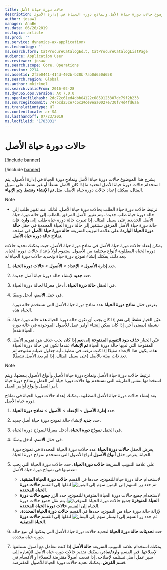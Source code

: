 ```yaml
---
title: حالات دورة حياة الأصل
description: يشرح هذا الموضوع حالات دورة حياة الأصل ونماذج دورة الحياة في إدارة الأصول.
author: josaw1
manager: AnnBe
ms.date: 06/26/2019
ms.topic: article
ms.prod: ''
ms.service: dynamics-ax-applications
ms.technology: ''
ms.search.form: CatProcureCatalogEdit, CatProcureCatalogListPage
audience: Application User
ms.reviewer: josaw
ms.search.scope: Core, Operations
ms.custom: 2214
ms.assetid: 2f3e0441-414d-402b-b28b-7ab0d650d658
ms.search.region: Global
ms.author: mkirknel
ms.search.validFrom: 2016-02-28
ms.dyn365.ops.version: AX 7.0.0
ms.openlocfilehash: 2dc72c61ed4dbb04122c6859123307dc79f2b233
ms.sourcegitcommit: 747bcd25ce7c6c20ce9eaa0027e730f74d4fd6aa
ms.translationtype: HT
ms.contentlocale: ar-SA
ms.lasthandoff: 07/23/2019
ms.locfileid: "1783031"
---
```

# <a name="asset-lifecycle-states"></a>حالات دورة حياة الأصل

[!include [banner](../../includes/banner.md)]

[!include [banner](../../includes/preview-banner.md)]

يشرح هذا الموضوع حالات دورة حياة الأصل ونماذج دورة الحياة في إدارة الأصول. يتم استخدام حالات دورة حياة الأصل لتحديد ما إذا كان الأصل نشطًا أو غير نشط. على سبيل المثال، يمكنك إعداد حالات دورة حياة الأصل، مثل **تم الإنشاء** و**نشط** و**تم الإنهاء‬**.

> [!NOTE]
> - ترتبط حالات دورة حياة الطلب بحالات دورة حياة الأصل. لذلك، عند تغيير طلب إلى حالة دورة حياة طلب جديدة، يتم تغيير الأصل المرفق بالطلب إلى حالة دورة حياة الأصل الجديدة. على سبيل المثال، إذا تغيرت حالة دورة حياة طلب إلى **وارد**، فإن حالة دورة حياة الأصل المرفق ستتغير إلى حالة دورة الحياة المحددة في حقل **حالة دورة الحياة الواردة** على علامة التبويب السريعة **حالة دورة حياة الأصل** في صفحة **نماذج حالة دورة حياة الأصل**. 


يمكن إعداد حالات دورة حياة الأصل في نماذج دورة حياة الأصل، حيث يمكنك تحديد حالات دورة الحياة المطلوبة لأنواع مختلفة من الأصول. ستقوم أولاً بإعداد حالات دورة الحياة. بعد ذلك، يمكنك إنشاء نموذج دورة حياة وتحديد حالات دورة الحياة له.

1. حدد **إدارة الأصول** \> **الإعداد** \> **الأصول** \> **حالات دورة الحياة**.
2. حدد **جديد** لإنشاء حالة دورة حياة أصل جديدة.
3. في الحقل **حالة دورة الحياة**، أدخل معرفًا لحالة دورة الحياة.
4. في حقل **الاسم**، أدخل وصفًا.

    يعرض حقل **نماذج دورة الحياة** عدد نماذج دورة حياة الأصل التي تستخدم حالة دورة الحياة هذه.

5. عيّن الخيار **نشط** إلى **نعم** إذا كان يجب أن تكون حالة دورة الحياة هذه حالة دورة حياة نشطة (بمعنى آخر، إذا كان يمكن إنشاء أوامر عمل للأصول الموجودة في حالة دورة الحياة هذه).
6. عيّن الخيار **حذف بنود التقويم المفتوحة** إلى **نعم** إذا كان يجب حذف بنود تقويم الأصل المفتوحة التي لديها حالة دورة الحياة **تم الإنشاء** عندما تكون في حالة دورة الحياة هذه. يكون هذا الإعداد مفيدًا إذا كنت ترغب في تنظيف أية جداول صيانة مفتوحة لم تعد ذات صلة بالأصل (على سبيل المثال، إذا لم يعد الأصل نشطًا).

> [!NOTE]
> ترتبط حالات دورة حياة الأصل ونماذج دورة حياة الأصل وأنواع الأصول ببعضها. ويتم استخدامها بنفس الطريقة التي تستخدم بها حالات دورة حياة أمر العمل ونماذج دورة حياة أمر العمل وأنواع أوامر العمل. 


بعد إنشاء حالات دورة حياة الأصل المطلوبة، يمكنك إعداد حالات دورة الحياة في نماذج دورة حياة الأصل.

1. حدد **إدارة الأصول** \> **الإعداد** \> **الأصول** \> **نماذج دورة الحياة**.
2. حدد **جديد** لإنشاء حالة نموذج دورة حياة أصل جديد.
3. في الحقل **نموذج دورة الحياة**، أدخل معرفًا لنموذج دورة الحياة.
4. في حقل **الاسم**، أدخل وصفًا.

    يعرض الحقل **حالات دورة الحياة** عدد حالات دورة الحياة المحددة في نموذج دورة الحياة. يعرض حقل **أنواع الأصول** أنواع الأصول التي تستخدم نموذج دورة الحياة.

5. على علامة التبويب السريعة **حالات دورة الحياة**، حدد حالات دورة الحياة التي يجب تضمينها في نموذج دورة حياة الأصل:

    - لاستخدام حالة دورة حياة للنموذج، حددها في القسم **حالات دورة الحياة المتبقية**، ثم حدد زر السهم إلى اليمين ![سهم إلى اليمين](media/15-setup-for-objects.png) لنقلها إلى القسم **حالات دورة الحياة المحددة**.
    - لاستخدام جميع حالات دورة الحياة المتوفرة للنموذج، حدد الزر **جميع حالات دورة الحياة المتوفرة** ![جميع حالات دورة الحياة المتوفرة](media/20-setup-for-objects.png). يتم نقل جميع حالات دورة الحياة إلى القسم **حالات دورة الحياة المحددة**.
    - لإزالة حالة دورة حياة من النموذج، حددها في القسم **حالات دورة الحياة المحددة**، ثم حدد زر السهم إلى اليسار ![سهم إلى اليسار](media/16-setup-for-objects.png) لنقلها إلى القسم **حالات دورة الحياة المتبقية**.

6. حدد **تحديثات حالة دورة الحياة** لتحديد حالات دورة حياة الأصل التي يمكنها أن تتبع حالة دورة حياة محددة.
7. يمكنك استخدام علامة التبويب السريعة **حالة الأصل** إذا كنت تتعامل مع أصول تستلمها لإصلاحها. في القسم **وارد/صادر**، يمكنك تحديد حالات دورة حياة الأصل للإشارة إلى سير عمل أصل تستلمه لإصلاحه. إذا قدمت أصولاً مقترضة للعملاء أو الأقسام في قسم **القرض**، يمكنك تحديد حالات دورة الحياة للأصول المقترضة.
